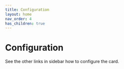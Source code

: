 ```yaml
---
title: Configuration
layout: home
nav_order: 4
has_children: true
---
```


# Configuration

See the other links in sidebar how to configure the card.
